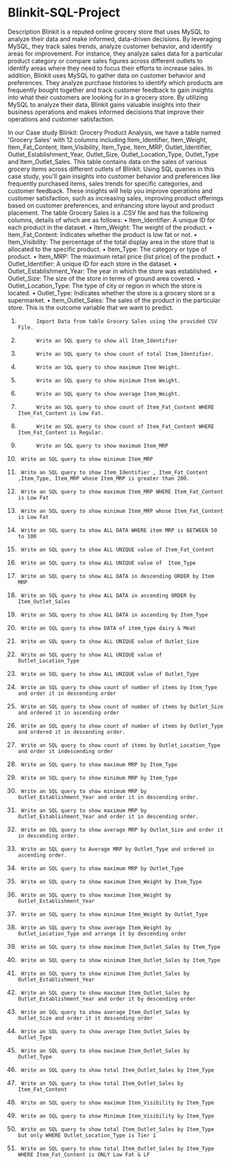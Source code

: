 # Blinkit-SQL-Project

Description
Blinkit is a reputed online grocery store that uses MySQL to analyze their data and make informed, data-driven decisions. By leveraging MySQL, they track sales trends, analyze customer behavior, and identify areas for improvement. For instance, they analyze sales data for a particular product category or compare sales figures across different outlets to identify areas where they need to focus their efforts to increase sales.
In addition, Blinkit uses MySQL to gather data on customer behavior and preferences. They analyze purchase histories to identify which products are frequently bought together and track customer feedback to gain insights into what their customers are looking for in a grocery store. By utilizing MySQL to analyze their data, Blinkit gains valuable insights into their business operations and makes informed decisions that improve their operations and customer satisfaction.
 
  
In our Case study Blinkit: Grocery Product Analysis, we have a table named 'Grocery Sales' with 12 columns including Item_Identifier, Item_Weight, Item_Fat_Content, Item_Visibility, Item_Type, Item_MRP, Outlet_Identifier, Outlet_Establishment_Year, Outlet_Size, Outlet_Location_Type, Outlet_Type and Item_Outlet_Sales. This table contains data on the sales of various grocery items across different outlets of Blinkit.
Using SQL queries in this case study, you'll gain insights into customer behavior and preferences like frequently purchased items, sales trends for specific categories, and customer feedback. These insights will help you improve operations and customer satisfaction, such as increasing sales, improving product offerings based on customer preferences, and enhancing store layout and product placement.
The table Grocery Sales is a .CSV file and has the following columns, details of which are as follows:
•       Item_Identifier: A unique ID for each product in the dataset.
•       Item_Weight: The weight of the product.
•       Item_Fat_Content: Indicates whether the product is low fat or not.
•       Item_Visibility: The percentage of the total display area in the store that is allocated to the specific product.
•       Item_Type: The category or type of product.
•       Item_MRP: The maximum retail price (list price) of the product.
•       Outlet_Identifier: A unique ID for each store in the dataset.
•       Outlet_Establishment_Year: The year in which the store was established.
•       Outlet_Size: The size of the store in terms of ground area covered.
•       Outlet_Location_Type: The type of city or region in which the store is located.
•       Outlet_Type: Indicates whether the store is a grocery store or a supermarket.
•       Item_Outlet_Sales: The sales of the product in the particular store. This is the outcome variable that we want to predict.


1.           Import Data from table Grocery Sales using the provided CSV File.
2.           Write an SQL query to show all Item_Identifier
3.           Write an SQL query to show count of total Item_Identifier.
4.           Write an SQL query to show maximum Item Weight.
5.           Write an SQL query to show minimum Item Weight.
6.           Write an SQL query to show average Item_Weight.
7.           Write an SQL query to show count of Item_Fat_Content WHERE Item_Fat_Content is Low Fat.
8.           Write an SQL query to show count of Item_Fat_Content WHERE Item_Fat_Content is Regular.
9.           Write an SQL query to show maximum Item_MRP
10.      Write an SQL query to show minimum Item_MRP
11.      Write an SQL query to show Item_Identifier , Item_Fat_Content ,Item_Type, Item_MRP whose Item_MRP is greater than 200.
12.      Write an SQL query to show maximum Item_MRP WHERE Item_Fat_Content is Low Fat
13.      Write an SQL query to show minimum Item_MRP whose Item_Fat_Content is Low Fat
14.      Write an SQL query to show ALL DATA WHERE item MRP is BETWEEN 50 to 100
15.      Write an SQL query to show ALL UNIQUE value of Item_Fat_Content
16.      Write an SQL query to show ALL UNIQUE value of  Item_Type
17.      Write an SQL query to show ALL DATA in descending ORDER by Item MRP
18.      Write an SQL query to show ALL DATA in ascending ORDER by Item_Outlet_Sales
19.      Write an SQL query to show ALL DATA in ascending by Item_Type
20.      Write an SQL query to show DATA of item_type dairy & Meat
21.      Write an SQL query to show ALL UNIQUE value of Outlet_Size
22.      Write an SQL query to show ALL UNIQUE value of Outlet_Location_Type
23.      Write an SQL query to show ALL UNIQUE value of Outlet_Type
24.      Write an SQL query to show count of number of items by Item_Type  and order it in descending order
25.      Write an SQL query to show count of number of items by Outlet_Size and ordered it in ascending order
26.      Write an SQL query to show count of number of items by Outlet_Type  and ordered it in descending order.
27.      Write an SQL query to show count of items by Outlet_Location_Type and order it indescending order
28.      Write an SQL query to show maximum MRP by Item_Type
29.      Write an SQL query to show minimum MRP by Item_Type
30.      Write an SQL query to show minimum MRP by Outlet_Establishment_Year and order it in descending order.
31.      Write an SQL query to show maximum MRP by Outlet_Establishment_Year and order it in descending order.
32.      Write an SQL query to show average MRP by Outlet_Size and order it in descending order.
33.      Write an SQL query to Average MRP by Outlet_Type and ordered in ascending order.
34.      Write an SQL query to show maximum MRP by Outlet_Type
35.      Write an SQL query to show maximum Item_Weight by Item_Type
36.      Write an SQL query to show maximum Item_Weight by Outlet_Establishment_Year
37.      Write an SQL query to show minimum Item_Weight by Outlet_Type
38.      Write an SQL query to show average Item_Weight by Outlet_Location_Type and arrange it by descending order
39.      Write an SQL query to show maximum Item_Outlet_Sales by Item_Type
40.      Write an SQL query to show minimum Item_Outlet_Sales by Item_Type
41.      Write an SQL query to show minimum Item_Outlet_Sales by Outlet_Establishment_Year
42.      Write an SQL query to show maximum Item_Outlet_Sales by Outlet_Establishment_Year and order it by descending order
43.      Write an SQL query to show average Item_Outlet_Sales by Outlet_Size and order it it descending order
44.      Write an SQL query to show average Item_Outlet_Sales by Outlet_Type
45.      Write an SQL query to show maximum Item_Outlet_Sales by Outlet_Type
46.      Write an SQL query to show total Item_Outlet_Sales by Item_Type
47.      Write an SQL query to show total Item_Outlet_Sales by Item_Fat_Content
48.      Write an SQL query to show maximum Item_Visibility by Item_Type
49.      Write an SQL query to show Minimum Item_Visibility by Item_Type
50.      Write an SQL query to show total Item_Outlet_Sales by Item_Type but only WHERE Outlet_Location_Type is Tier 1
51.      Write an SQL query to show total Item_Outlet_Sales by Item_Type WHERE Item_Fat_Content is ONLY Low Fat & LF

